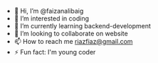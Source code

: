 - 👋 Hi, I’m @faizanalibaig
- 👀 I’m interested in coding
- 🌱 I’m currently learning backend-development
- 💞️ I’m looking to collaborate on website
- 📫 How to reach me riazfiaz@gmail.com
- ⚡ Fun fact: I'm young coder 
